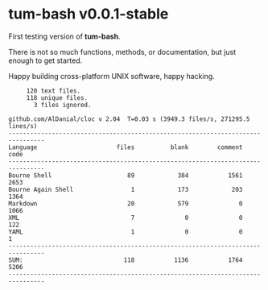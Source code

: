 # tum-bash v0.0.1-stable

First testing version of **tum-bash**.

There is not so much functions, methods, or documentation,
but just enough to get started. 

Happy building cross-platform UNIX software, happy hacking.

```text
     120 text files.
     118 unique files.                              
       3 files ignored.

github.com/AlDanial/cloc v 2.04  T=0.03 s (3949.3 files/s, 271295.5 lines/s)
--------------------------------------------------------------------------------
Language                      files          blank        comment           code
--------------------------------------------------------------------------------
Bourne Shell                     89            384           1561           2653
Bourne Again Shell                1            173            203           1364
Markdown                         20            579              0           1066
XML                               7              0              0            122
YAML                              1              0              0              1
--------------------------------------------------------------------------------
SUM:                            118           1136           1764           5206
--------------------------------------------------------------------------------

```
